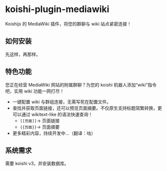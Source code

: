 # koishi-plugin-mediawiki

Koishijs 的 MediaWiki 插件，将您的群聊与 wiki 站点紧密连接！

## 如何安装

先这样，再那样。

## 特色功能

您正在经营 MediaWiki 网站的附属群聊？为您的 koishi 机器人添加“wiki”指令吧，实用 wiki 功能一网打尽！

- 一键配置 wiki 与群组连接，无需写死在配置文件。
- 查找并获取页面链接，还可以预览页面摘要。不仅原生支持标题简繁转换，更可以通过 wikitext-like 的语法快速查询！
  - `[[页面]]`→ 页面链接
  - `{{页面}}`→ 页面摘要
- 更多精彩内容，持续开发中...（翻译：咕）

## 系统需求

需要 koishi v3，并安装数据库。
